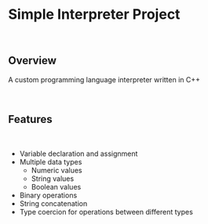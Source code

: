 # Simple Interpreter Project

<br>

## Overview
A custom programming language interpreter written in C++

<br>


## Features
<br>

-  Variable declaration and assignment
-  Multiple data types
    - Numeric values
    - String values
    - Boolean values
- Binary operations
- String concatenation
- Type coercion for operations between different types

<br>

#
